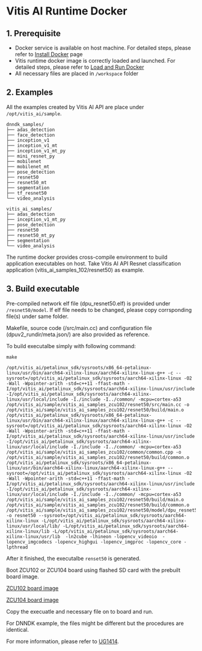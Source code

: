 # Vitis AI Runtime Docker

## 1. Prerequisite
- Docker service is available on host machine. For detailed steps, please refer to [Install Docker](/doc/install_docker/README.md) page
- Vitis runtime docker image is correctly loaded and launched. For detailed steps, please refer to [Load and Run Docker](/doc/install_docker/load_run_docker.md)
- All necessary files are placed in `/workspace` folder 

## 2. Examples

All the examples created by Vitis AI API are place under `/opt/vitis_ai/sample`. 

```
dnndk_samples/
├── adas_detection
├── face_detection
├── inception_v1
├── inception_v1_mt
├── inception_v1_mt_py
├── mini_resnet_py
├── mobilenet
├── mobilenet_mt
├── pose_detection
├── resnet50
├── resnet50_mt
├── segmentation
├── tf_resnet50
└── video_analysis

vitis_ai_samples/
├── adas_detection
├── inception_v1_mt_py
├── pose_detection
├── resnet50
├── resnet50_mt_py
├── segmentation
└── video_analysis
```

The runtime docker provides cross-compile environment to build application executables on host. Take Vitis AI API Resnet classification application (vitis_ai_samples_102/resnet50) as example. 

## 3. Build executable

Pre-compiled network elf file (dpu_resnet50.elf) is provided under `/resnet50/model`. If elf file needs to be changed, please copy corrsponding file(s) under same folder. 

Makefile, source code (/src/main.cc) and configuration file (dpuv2_rundir/meta.json/) are also provided as reference. 

To build executalbe simply with following command: 

`make`

```
/opt/vitis_ai/petalinux_sdk/sysroots/x86_64-petalinux-linux/usr/bin/aarch64-xilinx-linux/aarch64-xilinx-linux-g++ -c --sysroot=/opt/vitis_ai/petalinux_sdk/sysroots/aarch64-xilinx-linux -O2 -Wall -Wpointer-arith -std=c++11 -ffast-math -I/opt/vitis_ai/petalinux_sdk/sysroots/aarch64-xilinx-linux/usr/include -I/opt/vitis_ai/petalinux_sdk/sysroots/aarch64-xilinx-linux/usr/local/include -I./include -I../common/ -mcpu=cortex-a53 /opt/vitis_ai/sample/vitis_ai_samples_zcu102/resnet50/src/main.cc -o /opt/vitis_ai/sample/vitis_ai_samples_zcu102/resnet50/build/main.o
/opt/vitis_ai/petalinux_sdk/sysroots/x86_64-petalinux-linux/usr/bin/aarch64-xilinx-linux/aarch64-xilinx-linux-g++ -c --sysroot=/opt/vitis_ai/petalinux_sdk/sysroots/aarch64-xilinx-linux -O2 -Wall -Wpointer-arith -std=c++11 -ffast-math -I/opt/vitis_ai/petalinux_sdk/sysroots/aarch64-xilinx-linux/usr/include -I/opt/vitis_ai/petalinux_sdk/sysroots/aarch64-xilinx-linux/usr/local/include -I./include -I../common/ -mcpu=cortex-a53 /opt/vitis_ai/sample/vitis_ai_samples_zcu102/common/common.cpp -o /opt/vitis_ai/sample/vitis_ai_samples_zcu102/resnet50/build/common.o
/opt/vitis_ai/petalinux_sdk/sysroots/x86_64-petalinux-linux/usr/bin/aarch64-xilinx-linux/aarch64-xilinx-linux-g++ --sysroot=/opt/vitis_ai/petalinux_sdk/sysroots/aarch64-xilinx-linux -O2 -Wall -Wpointer-arith -std=c++11 -ffast-math -I/opt/vitis_ai/petalinux_sdk/sysroots/aarch64-xilinx-linux/usr/include -I/opt/vitis_ai/petalinux_sdk/sysroots/aarch64-xilinx-linux/usr/local/include -I./include -I../common/ -mcpu=cortex-a53 /opt/vitis_ai/sample/vitis_ai_samples_zcu102/resnet50/build/main.o /opt/vitis_ai/sample/vitis_ai_samples_zcu102/resnet50/build/common.o /opt/vitis_ai/sample/vitis_ai_samples_zcu102/resnet50/model/dpu_resnet50.elf -o resnet50 --sysroot=/opt/vitis_ai/petalinux_sdk/sysroots/aarch64-xilinx-linux -L/opt/vitis_ai/petalinux_sdk/sysroots/aarch64-xilinx-linux/usr/local/lib/ -L/opt/vitis_ai/petalinux_sdk/sysroots/aarch64-xilinx-linux/lib -L/opt/vitis_ai/petalinux_sdk/sysroots/aarch64-xilinx-linux/usr/lib  -ln2cube -lhineon -lopencv_videoio  -lopencv_imgcodecs -lopencv_highgui -lopencv_imgproc -lopencv_core -lpthread

```

After it finished, the executalbe `renset50` is generated. 

Boot ZCU102 or ZCU104 board using flashed SD card with the prebuilt board image.   

[ZCU102 board image](https://www.xilinx.com/bin/public/openDownload?filename=xilinx-zcu102-dpu-v2019.2.img.gz)  

[ZCU104 board image](https://www.xilinx.com/bin/public/openDownload?filename=xilinx-zcu104-dpu-v2019.2.img.gz)

Copy the execuatle and necessary file on to board and run. 

For DNNDK example, the files might be different but the procedures are identical.   

For more information, please refer to [UG1414](???).

